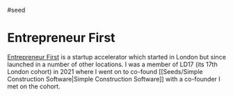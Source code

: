 #seed
# Entrepreneur First

[Entrepreneur First](https://joinef.com) is a startup accelerator which started in London but since launched in a number of other locations. I was a member of LD17 (its 17th London cohort) in 2021 where I went on to co-found [[Seeds/Simple Construction Software|Simple Construction Software]] with a co-founder I met on the cohort.